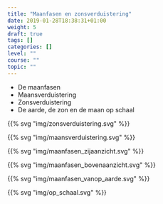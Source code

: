 ```yaml
---
title: "Maanfasen en zonsverduistering"
date: 2019-01-28T18:38:31+01:00
weight: 5
draft: true
tags: []
categories: []
level: ""
course: ""
topic: ""
---
```

* De maanfasen
* Maansverduistering
* Zonsverduistering
* De aarde, de zon en de maan op schaal

{{% svg "img/zonsverduistering.svg" %}}

{{% svg "img/maansverduistering.svg" %}}

{{% svg "img/maanfasen_zijaanzicht.svg" %}}

{{% svg "img/maanfasen_bovenaanzicht.svg" %}}

{{% svg "img/maanfasen_vanop_aarde.svg" %}}

{{% svg "img/op_schaal.svg" %}}
